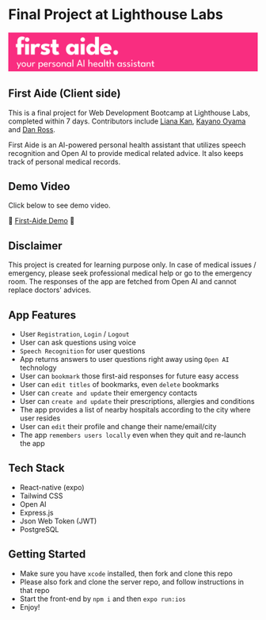 # Final Project at Lighthouse Labs

![](/docs/banner.png)

## First Aide (Client side)

This is a final project for Web Development Bootcamp at Lighthouse Labs, completed within 7 days. Contributors include [Liana Kan](https://github.com/lianaa98), [Kayano Oyama](https://github.com/suefrontend) and [Dan Ross](https://github.com/DanRoss88).

First Aide is an AI-powered personal health assistant that utilizes speech recognition and Open AI to provide medical related advice. It also keeps track of personal medical records.

## Demo Video

Click below to see demo video.

🔗 [First-Aide Demo](https://www.youtube.com/watch?v=0kKaE3En4Us) 🔗

## Disclaimer

This project is created for learning purpose only. In case of medical issues / emergency, please seek professional medical help or go to the emergency room. The responses of the app are fetched from Open AI and cannot replace doctors' advices.

## App Features

- User `Registration`, `Login` / `Logout`
- User can ask questions using voice
- `Speech Recognition` for user questions
- App returns answers to user questions right away using `Open AI` technology
- User can `bookmark` those first-aid responses for future easy access
- User can `edit titles` of bookmarks, even `delete` bookmarks
- User can `create and update` their emergency contacts
- User can `create and update` their prescriptions, allergies and conditions
- The app provides a list of nearby hospitals according to the city where user resides
- User can `edit` their profile and change their name/email/city
- The app `remembers users locally` even when they quit and re-launch the app

## Tech Stack

- React-native (expo)
- Tailwind CSS
- Open AI
- Express.js
- Json Web Token (JWT)
- PostgreSQL

## Getting Started

- Make sure you have `xcode` installed, then fork and clone this repo
- Please also fork and clone the server repo, and follow instructions in that repo
- Start the front-end by `npm i` and then `expo run:ios`
- Enjoy!
